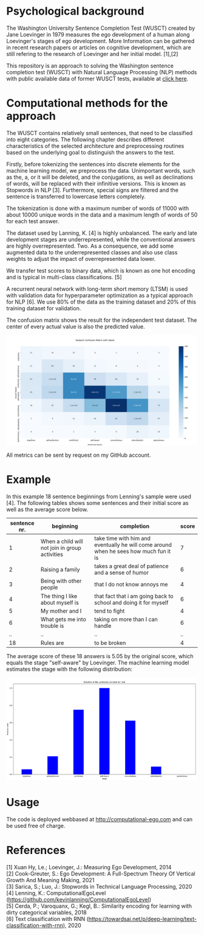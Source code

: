 # Psychological background

The Washington University Sentence Completion Test (WUSCT) created by Jane Loevinger in 1979 measures the ego development of a human along Loevinger's stages of ego development. More Information can be gathered in recent research papers or articles on cognitive development, which are still refering to the research of Loevinger and her initial model. [1],[2]

This repository is an approach to solving the Washington sentence completion test (WUSCT)
with Natural Language Processing (NLP) methods with public available data of former WUSCT tests, available at [click here](https://osf.io/jw7dy/). 

# Computational methods for the approach

The WUSCT contains relatively small sentences, that need to be classified into 
eight categories. The following chapter describes different characteristics of 
the selected architecture and preprocessing routines based on the underlying goal 
to distinguish the answers to the test. 

Firstly, before tokenizing the sentences into discrete elements for the machine
learning model, we preprocess the data. Unimportant words, such as the, a, or it will 
be deleted, and the conjugations, as well as declinations of words, will be replaced
with their infinitive versions. This is known as Stopwords in NLP [3].
Furthermore, special signs are filtered and the sentence is transferred to lowercase
letters completely.

The tokenization is done with a maximum number of words of 11000 with about 10000 
unique words in the data and a maximum length of words of 50 for each test answer.

The dataset used by Lanning, K. [4] is highly unbalanced. The early and late development 
stages are underrepresented, while the conventional answers are highly overrepresented. 
Two. As a consequence, we add some augmented data to the underrepresented classes and also 
use class weights to adjust the impact of overrepresented data lower.

We transfer test scores to binary data, which is known as one hot encoding and is typical 
in multi-class classifications. [5]

A recurrent neural network with long-term short memory (LTSM) is used with validation data
for hyperparameter optimization as a typical approach for NLP [6]. We use 80% of the data 
as the training dataset and 20% of this training dataset for validation.

The confusion matrix shows the result for the independent test dataset. The center 
of every actual value is also the predicted value. 

![alt text](confusion.png "Title")

All metrics can be sent by request on my GitHub account.

# Example

In this example 18 sentence beginnings from Lenning's sample were used [4]. The following tables shows some sentences and their initial 
score as well as the average score below.

sentence nr. | beginning | completion | score
-------- | -------- | -------- | --------
1   | When a child will not join in group activities | take time with him and eventually he will come around when he sees how much fun it is | 7
2   | Raising a family   | takes a great deal of patience and a sense of humor | 6
3   | Being with other people | that I do not know annoys me | 4
4   | The thing I like about myself is   | that fact that i am going back to school and doing it for myself | 6
5   | My mother and I | tend to fight | 4
6   | What gets me into trouble is   | taking on more than I can handle | 6
..  | ..  | .. | ..
18   | Rules are  | to be broken | 4

The average score of these 18 answers is 5.05 by the original score, which equals the stage "self-aware" by Loevinger. 
The machine learning model estimates the stage with the following distribution:

![graph](barchart.png)

# Usage 

The code is deployed webbased at http://computational-ego.com and can be used free of charge.

# References 

[1] Xuan Hy, Le.; Loevinger, J.: Measuring Ego Development, 2014 <br>
[2] Cook-Greuter, S.: Ego Development: A Full-Spectrum Theory Of Vertical Growth And Meaning Making, 2021 <br>
[3] Sarica, S.; Luo, J.: Stopwords in Technical Language Processing, 2020 <br>
[4] Lenning, K.: ComputationalEgoLevel (https://github.com/kevinlanning/ComputationalEgoLevel) <br>
[5] Cerda, P.; Varoquanx, G.; Kegl, B.: Similarity encoding for learning with dirty categorical variables, 2018 <br>
[6] Text classification with RNN (https://towardsai.net/p/deep-learning/text-classification-with-rnn), 2020 <br>

